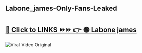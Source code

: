 
 ## Labone_james-Only-Fans-Leaked

# <h2><a href="https://clipsfans.com/Labone_james&ref=git">🔗 Click to LINKS ⏩⏩ 👉 🟢 Labone james </a></h2>

<a href="https://clipsfans.com/Labone_james&ref=git" rel="nofollow" data-target="animated-image.originalLink"><img src="https://i.ibb.co.com/xMMVF88/686577567.gif" alt="Viral Video Original" style="max-width: 100%; display: inline-block;" data-target="animated-image.originalImage"></a>
